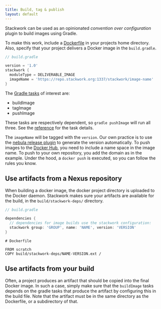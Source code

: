 ```yaml
---
title: Build, tag & publish
layout: default
---
```

Stackwork can be used as an opinionated *convention over configuration* plugin to build images using Gradle.

To make this work, include a [Dockerfile](https://docs.docker.com/engine/reference/builder/) in your projects home directory.
Also, specify that your project delivers a Docker image in the `build.gradle`.

~~~ groovy
// build.gradle

version = '1.0'
stackwork {
  moduleType = DELIVERABLE_IMAGE
  imageName = 'https://repo.stackwork.org:1337/stackwork/image-name'
}
~~~

The [Gradle tasks](/reference/gradle-tasks/) of interest are:

- buildImage
- tagImage
- pushImage

These tasks are respectively dependent, so `gradle pushImage` will run all three.
See the [reference](/reference/gradle-tasks/) for the task details.

The `imageName` will be tagged with the `version`. Our own practice is to use the 
[nebula release plugin](https://github.com/nebula-plugins/nebula-release-plugin) to generate the version automatically.
To push images to the [Docker Hub](https://hub.docker.com/), you need to include a name space in the image name. 
To push to your own repository, you add the domain as in the example.
Under the hood, a `docker push` is executed, so you can follow the rules you know.

## Use artifacts from a Nexus repository

When building a docker image, the docker project directory is uploaded to the Docker daemon. Stackwork makes sure your artifacts are 
available for the build, in the `build/stackwork-deps/` directory. 

~~~ groovy
// build.gradle

dependencies {
  // dependencies for image builds use the stackwork configuration:
  stackwork group: 'GROUP', name: 'NAME', version: 'VERSION'
}
~~~

~~~
# Dockerfile

FROM scratch
COPY build/stackwork-deps/NAME-VERSION.ext /
~~~

## Use artifacts from your build

Often, a project produces an artifact that should be copied into the final Docker image.
In such a case, simply make sure that the `buildImage` tasks depends on the gradle tasks that produce the artifact by configuring this in
the build file. Note that the artifact must be in the same directory as the Dockerfile, or a subdirectory of that.
